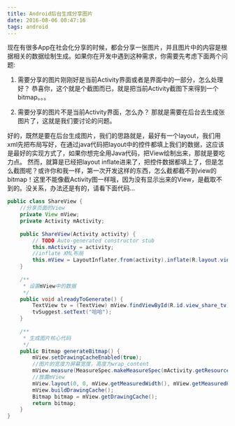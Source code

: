 ```yaml
---
title: Android后台生成分享图片
date: 2016-08-06 00:47:16
tags: android
---
```

现在有很多App在社会化分享的时候，都会分享一张图片，并且图片中的内容是根据相关的数据绘制生成。如果你在开发中遇到这种需求，你需要先考虑下面两个问题:

1. 需要分享的图片刚刚好是当前Activity界面或者是界面中的一部分，怎么处理好？
恭喜你，这个就是个截图而已，就是把当前Activity截图下来得到一个bitmap。。。

2. 需要分享的图片不是当前Activity界面，怎么办？
那就是需要在后台去生成张图片了，这就是我们要讨论的问题。

<!-- more -->
好的，既然是要在后台生成图片，我们的思路就是，最好有一个layout，我们用xml先把布局写好，在通过java代码把layout中的控件都填上我们的数据，这应该是最好的实现方式了，如果你想完全用Java代码，把View绘制出来，那就是要吃力点。
然而，就算是已经把layout inflate进来了，把控件数据都填上了，但是怎么截图呢？或许你和我一样，第一次开发这样的东西，怎么截都截不到view的bitmap！这里不能像截Activity图一样哦，因为没有显示出来的View，是截取不到的。没关系，办法还是有的，请看下面代码...
``` java
public class ShareView {
    //分享页面的View
    private View mView;
	private Activity mActivity;
	
	public ShareView(Activity activity) {
		// TODO Auto-generated constructor stub
		this.mActivity = activity;
		//inflate XML布局
		this.mView = LayoutInflater.from(activity).inflate(R.layout.view_share, null);
	}
	
	/**
	 * 设置mView中的数据
	 */
	public void alreadyToGenerate() {
		TextView tv = (TextView) mView.findViewById(R.id.view_share_tv);
		tvSuggest.setText("哈哈");
	}
	
	/**
	 * 生成图片核心代码
	 */
	public Bitmap generateBitmap() {
		mView.setDrawingCacheEnabled(true);
		//图片的宽度为屏幕宽度，高度为wrap_content
		mView.measure(MeasureSpec.makeMeasureSpec(mActivity.getResources().getDisplayMetrics().widthPixels, MeasureSpec.EXACTLY), MeasureSpec.makeMeasureSpec(0, MeasureSpec.UNSPECIFIED));     
		//放置mView
		mView.layout(0, 0, mView.getMeasuredWidth(), mView.getMeasuredHeight());     
		mView.buildDrawingCache();
		Bitmap bitmap = mView.getDrawingCache();
		return bitmap;
	}
}
```

